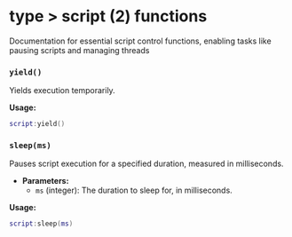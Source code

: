 # type > script (2) functions 
Documentation for essential script control functions, enabling tasks like pausing scripts and managing threads

### `yield()`

Yields execution temporarily.

**Usage:**
```lua
script:yield()
```

### `sleep(ms)`

Pauses script execution for a specified duration, measured in milliseconds.

- **Parameters:**
  - `ms` (integer): The duration to sleep for, in milliseconds.


**Usage:**
```lua
script:sleep(ms)
